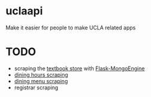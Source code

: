 uclaapi
=======

Make it easier for people to make UCLA related apps

TODO
=======

* scraping the [textbook store](http://shop.uclastore.com/courselistbuilder.aspx) with [Flask-MongoEngine](https://flask-mongoengine.readthedocs.org/en/latest/)
* [dining hours scraping](https://secure5.ha.ucla.edu/restauranthours/dining-hall-hours-by-day.cfm)
* [dining menu scraping](http://menu.ha.ucla.edu/foodpro/default.asp)
* registrar scraping
